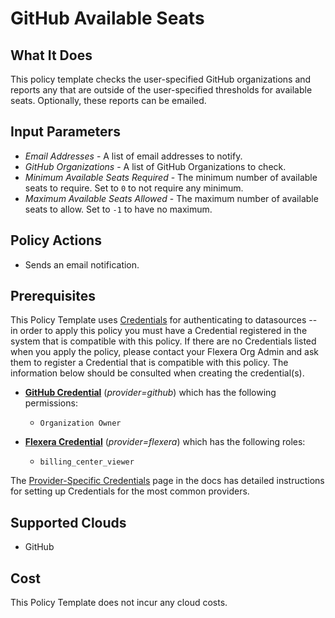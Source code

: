# GitHub Available Seats

## What It Does

This policy template checks the user-specified GitHub organizations and reports any that are outside of the user-specified thresholds for available seats. Optionally, these reports can be emailed.

## Input Parameters

- *Email Addresses* - A list of email addresses to notify.
- *GitHub Organizations* - A list of GitHub Organizations to check.
- *Minimum Available Seats Required* - The minimum number of available seats to require. Set to `0` to not require any minimum.
- *Maximum Available Seats Allowed* - The maximum number of available seats to allow. Set to `-1` to have no maximum.

## Policy Actions

- Sends an email notification.

## Prerequisites

This Policy Template uses [Credentials](https://docs.flexera.com/flexera/EN/Automation/ManagingCredentialsExternal.htm) for authenticating to datasources -- in order to apply this policy you must have a Credential registered in the system that is compatible with this policy. If there are no Credentials listed when you apply the policy, please contact your Flexera Org Admin and ask them to register a Credential that is compatible with this policy. The information below should be consulted when creating the credential(s).

- [**GitHub Credential**](https://docs.flexera.com/flexera/EN/Automation/GenericCredentials.htm#automationadmin_1982464505_1121389) (*provider=github*) which has the following permissions:
  - `Organization Owner`

- [**Flexera Credential**](https://docs.flexera.com/flexera/EN/Automation/ProviderCredentials.htm) (*provider=flexera*) which has the following roles:
  - `billing_center_viewer`

The [Provider-Specific Credentials](https://docs.flexera.com/flexera/EN/Automation/ProviderCredentials.htm) page in the docs has detailed instructions for setting up Credentials for the most common providers.

## Supported Clouds

- GitHub

## Cost

This Policy Template does not incur any cloud costs.
